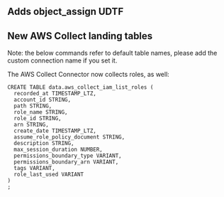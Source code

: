 ## Adds object_assign UDTF

## New AWS Collect landing tables

Note: the below commands refer to default table names, please add the custom connection name if you set it.

The AWS Collect Connector now collects roles, as well:

~~~
CREATE TABLE data.aws_collect_iam_list_roles (
  recorded_at TIMESTAMP_LTZ,
  account_id STRING,
  path STRING,
  role_name STRING,
  role_id STRING,
  arn STRING,
  create_date TIMESTAMP_LTZ,
  assume_role_policy_document STRING,
  description STRING,
  max_session_duration NUMBER,
  permissions_boundary_type VARIANT,
  permissions_boundary_arn VARIANT,
  tags VARIANT,
  role_last_used VARIANT
)
;
~~~

